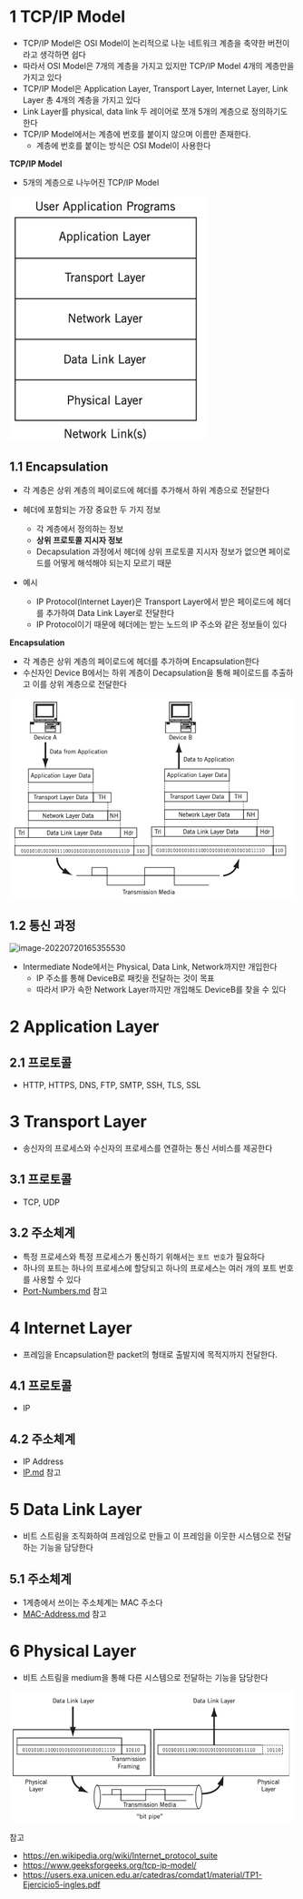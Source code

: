 #  1 TCP/IP Model

* TCP/IP Model은 OSI Model이 논리적으로 나눈 네트워크 계층을 축약한 버전이라고 생각하면 쉽다
* 따라서 OSI Model은 7개의 계층을 가지고 있지만 TCP/IP Model 4개의 계층만을 가지고 있다
* TCP/IP Model은 Application Layer, Transport Layer, Internet Layer, Link Layer 총 4개의 계층을 가지고 있다
* Link Layer를 physical, data link 두 레이어로 쪼개 5개의 계층으로 정의하기도 한다
* TCP/IP Model에서는 계층에 번호를 붙이지 않으며 이름만 존재한다.
  * 계층에 번호를 붙이는 방식은 OSI Model이 사용한다



**TCP/IP Model**

* 5개의 계층으로 나누어진 TCP/IP Model

![image-20220720165230597](./images/1.png)



## 1.1 Encapsulation

* 각 계층은 상위 계층의 페이로드에 헤더를 추가해서 하위 계층으로 전달한다
* 헤더에 포함되는 가장 중요한 두 가지 정보
  * 각 계층에서 정의하는 정보
  * **상위 프로토콜 지시자 정보**
  * Decapsulation 과정에서 헤더에 상위 프로토콜 지시자 정보가 없으면 페이로드를 어떻게 해석해야 되는지 모르기 때문

* 예시
  * IP Protocol(Internet Layer)은 Transport Layer에서 받은 페이로드에 헤더를 추가하여 Data Link Layer로 전달한다
  * IP Protocol이기 때문에 헤더에는 받는 노드의 IP 주소와 같은 정보들이 있다



**Encapsulation**

* 각 계층은 상위 계층의 페이로드에 헤더를 추가하며 Encapsulation한다
* 수신자인 Device B에서는 하위 계층이 Decapsulation을 통해 페이로드를 추출하고 이를 상위 계층으로 전달한다

![image-20220720170257487](./images/3.png)



## 1.2 통신 과정

![image-20220720165355530](/Users/YT/GoogleDrive/dev/TIL/Network/TCP-IP-Model/images/2.png)

* Intermediate Node에서는 Physical, Data Link, Network까지만 개입한다
  * IP 주소를 통해 DeviceB로 패킷을 전달하는 것이 목표
  * 따라서 IP가 속한 Network Layer까지만 개입해도 DeviceB를 찾을 수 있다 



# 2 Application Layer



## 2.1 프로토콜

* HTTP, HTTPS, DNS, FTP, SMTP, SSH, TLS, SSL 



# 3 Transport Layer

* 송신자의 프로세스와 수신자의 프로세스를 연결하는 통신 서비스를 제공한다



## 3.1 프로토콜

* TCP, UDP



## 3.2 주소체계

* 특정 프로세스와 특정 프로세스가 통신하기 위해서는 `포트 번호`가 필요하다
* 하나의 포트는 하나의 프로세스에 할당되고 하나의 프로세스는 여러 개의 포트 번호를 사용할 수 있다
* [Port-Numbers.md](../Port-Numbers/Port-Numbers.md) 참고



# 4 Internet Layer

* 프레임을 Encapsulation한 packet의 형태로 출발지에 목적지까지 전달한다.



## 4.1 프로토콜

* IP



## 4.2 주소체계

* IP Address
* [IP.md](../Protocol/IP/IP.md) 참고



# 5 Data Link Layer

* 비트 스트림을 조직화하여 프레임으로 만들고 이 프레임을 이웃한 시스템으로 전달하는 기능을 담당한다



## 5.1 주소체계

* 1계층에서 쓰이는 주소체계는 MAC 주소다
* [MAC-Address.md](../MAC-Address/MAC-Address.md) 참고



# 6 Physical Layer

* 비트 스트림을 medium을 통해 다른 시스템으로 전달하는 기능을 담당한다



![image-20220720171835405](./images/4.png)



참고

* https://en.wikipedia.org/wiki/Internet_protocol_suite
* https://www.geeksforgeeks.org/tcp-ip-model/
* https://users.exa.unicen.edu.ar/catedras/comdat1/material/TP1-Ejercicio5-ingles.pdf